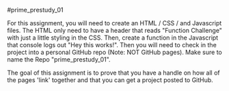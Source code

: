  #prime_prestudy_01

For this assignment, you will need to create an HTML / CSS / and Javascript files. The HTML only need to have a header that reads "Function Challenge" with just a little styling in the CSS. Then, create a function in the Javascript that console logs out "Hey this works!". Then you will need to check in the project into a personal GitHub repo (Note: NOT GitHub pages). Make sure to name the Repo "prime_prestudy_01".

The goal of this assignment is to prove that you have a handle on how all of the pages 'link' together and that you can get a project posted to GitHub.
